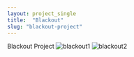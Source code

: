 ```yaml
---
layout: project_single
title:  "Blackout"
slug: "blackout-project"
---
```

Blackout Project
![blackout1]( https://leesangwon0114.github.io/static/projects/blackout1.png )
![blackout2]( https://leesangwon0114.github.io/static/projects/blackout2.png )

